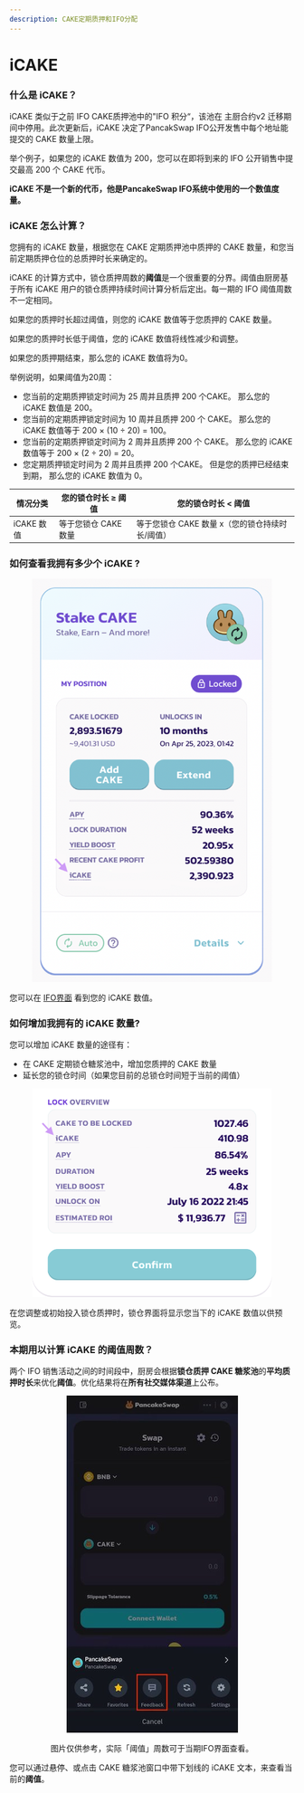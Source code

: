 ```yaml
---
description: CAKE定期质押和IFO分配
---
```


# iCAKE

### 什么是 iCAKE？

iCAKE 类似于之前 IFO CAKE质押池中的"IFO 积分“，该池在 主厨合约v2 迁移期间中停用。此次更新后，iCAKE 决定了PancakSwap IFO公开发售中每个地址能提交的 CAKE 数量上限。

举个例子，如果您的 iCAKE 数值为 200，您可以在即将到来的 IFO 公开销售中提交最高 200 个 CAKE 代币。

**iCAKE 不是一个新的代币，他是PancakeSwap IFO系统中使用的一个数值度量。**

### iCAKE 怎么计算？

您拥有的 iCAKE 数量，根据您在 CAKE 定期质押池中质押的 CAKE 数量，和您当前定期质押仓位的总质押时长来确定的。

&#x20;iCAKE 的计算方式中，锁仓质押周数的**阈值**是一个很重要的分界。阈值由厨房基于所有 iCAKE 用户的锁仓质押持续时间计算分析后定出。每一期的 IFO 阈值周数不一定相同。

如果您的质押时长超过阈值，则您的 iCAKE 数值等于您质押的 CAKE 数量。&#x20;

如果您的质押时长低于阈值，您的 iCAKE 数值将线性减少和调整。&#x20;

如果您的质押期结束，那么您的 iCAKE 数值将为0。

举例说明，如果阈值为20周：

* 您当前的定期质押锁定时间为 25 周并且质押 200 个CAKE。 那么您的 iCAKE 数值是 200。&#x20;
* 您当前的定期质押锁定时间为 10 周并且质押 200 个 CAKE。 那么您的 iCAKE 数值等于 200 × (10 ÷ 20) = 100。&#x20;
* 您当前的定期质押锁定时间为 2 周并且质押 200 个 CAKE。 那么您的 iCAKE 数值等于 200 × (2 ÷ 20) = 20。&#x20;
* 您定期质押锁定时间为 2 周并且质押 200 个CAKE。 但是您的质押已经结束到期， 那么您的 iCAKE 数值为 0。

| 情况分类     | 您的锁仓时长 ≥ 阈值   | 您的锁仓时长 < 阈值                  |
| -------- | ------------- | ---------------------------- |
| iCAKE 数值 | 等于您锁仓 CAKE 数量 | 等于您锁仓 CAKE 数量 x（您的锁仓持续时长/阈值） |

### 如何查看我拥有多少个 iCAKE ?

<figure><img src="../../.gitbook/assets/image3 (2).png" alt=""><figcaption></figcaption></figure>

您可以在 [IFO界面](https://pancakeswap.finance/ifo) 看到您的 iCAKE 数值。

### 如何增加我拥有的 iCAKE 数量?

您可以增加 iCAKE 数量的途径有：

* 在 CAKE 定期锁仓糖浆池中，增加您质押的 CAKE 数量
* 延长您的锁仓时间（如果您目前的总锁仓时间短于当前的阈值）

<figure><img src="../../.gitbook/assets/image2 (2).png" alt=""><figcaption></figcaption></figure>

在您调整或初始投入锁仓质押时，锁仓界面将显示您当下的 iCAKE 数值以供预览。

### 本期用以计算 iCAKE 的阈值周数？

两个 IFO 销售活动之间的时间段中，厨房会根据**锁仓质押 CAKE 糖浆池**的**平均质押时长**来优化**阈值**。优化结果将在**所有社交媒体渠道**上公布。

<div align="center">

<figure><img src="../../.gitbook/assets/image (32).png" alt=""><figcaption><p>图片仅供参考，实际「阈值」周数可于当期IFO界面查看。</p></figcaption></figure>

</div>

您可以通过悬停、或点击 CAKE 糖浆池窗口中带下划线的 iCAKE 文本，来查看当前的**阈值**。
